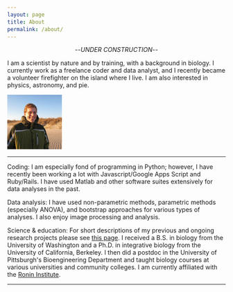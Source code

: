 ```yaml
---
layout: page
title: About
permalink: /about/
---
```

<p style="text-align: center;">--<i>UNDER CONSTRUCTION</i>--</p>

I am a scientist by nature and by training, with a background in biology. I currently work as a freelance coder and data analyst, and I recently became a volunteer firefighter on the island where I live. I am also interested in physics, astronomy, and pie.

<img src="/assets/Headshot.jpg" style="width:25%">

<hr/>

Coding: I am especially fond of programming in Python; however, I have recently been working a lot with Javascript/Google Apps Script and Ruby/Rails. I have used Matlab and other software suites extensively for data analyses in the past.

Data analysis: I have used non-parametric methods, parametric methods (especially ANOVA), and bootstrap approaches for various types of analyses. I also enjoy image processing and analysis.

Science & education: For short descriptions of my previous and ongoing research projects please see [this page](/research). I received a B.S. in biology from the University of Washington and a Ph.D. in integrative biology from the University of California, Berkeley. I then did a postdoc in the University of Pittsburgh's Bioengineering Department and taught biology courses at various universities and community colleges. I am currently affiliated with the [Ronin Institute](http://ronininstitute.org/).

<hr/>
